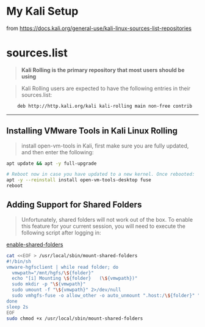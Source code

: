 # My Kali Setup
from https://docs.kali.org/general-use/kali-linux-sources-list-repositories

# sources.list
> **Kali Rolling is the primary repository that most users should be using**

> Kali Rolling users are expected to have the following entries in their sources.list:
```bash
    deb http://http.kali.org/kali kali-rolling main non-free contrib
```

---
## Installing VMware Tools in Kali Linux Rolling
> install open-vm-tools in Kali, first make sure you are fully updated, and then enter the following:
>
```bash
apt update && apt -y full-upgrade

# Reboot now in case you have updated to a new kernel. Once rebooted:
apt -y --reinstall install open-vm-tools-desktop fuse
reboot
```

## Adding Support for Shared Folders
> Unfortunately, shared folders will not work out of the box. To enable this feature for your current session, you will need to execute the following script after logging in:

[enable-shared-folders](scripts/enable-shared-folders.sh)
```bash
cat <<EOF > /usr/local/sbin/mount-shared-folders
#!/bin/sh
vmware-hgfsclient | while read folder; do
  vmwpath="/mnt/hgfs/\${folder}"
  echo "[i] Mounting \${folder}   (\${vmwpath})"
  sudo mkdir -p "\${vmwpath}"
  sudo umount -f "\${vmwpath}" 2>/dev/null
  sudo vmhgfs-fuse -o allow_other -o auto_unmount ".host:/\${folder}" "\${vmwpath}"
done
sleep 2s
EOF
sudo chmod +x /usr/local/sbin/mount-shared-folders
```
